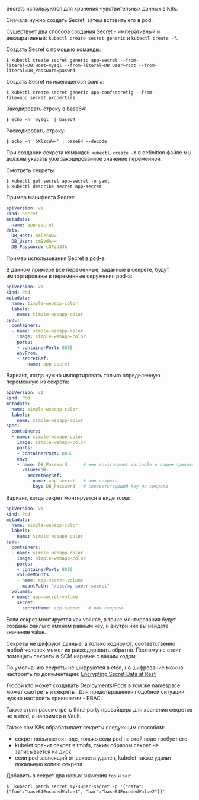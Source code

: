 Secrets используются для хранения чувствительных данных в K8s.

Сначала нужно создать Secret, затем вставить его в pod.

Существует два способа создания Secret - императивный и декларативный: `kubectl create secret generic` и `kubectl create -f`.

Создать Secret с помощью команды:

```shell
$ kubectl create secret generic app-secret --from-literal=DB_Host=mysql --from-literal=DB_User=root --from-literal=DB_Password=paswrd
```

Создать Secret из имеющегося файла:

```shell
$ kubectl create secret generic app-confsecretig --from-file=app_secret.properties
```

Закодировать строку в base64:

```shell
$ echo -n 'mysql' | base64
```

Раскодировать строку:

```shell
$ echo -n 'bXlzcWw=' | base64 --decode
```

При создании секрета командой `kubectl create -f` в definition файле мы должны указать уже закодированное значение переменной.

Смотреть секреты:

```shell
$ kubectl get secret app-secret -o yaml
$ kubectl describe secret app-secret
```

Пример манифеста Secret:

```yaml
apiVersion: v1
kind: Secret
metadata:
  name: app-secret
data:
  DB_Host: bXlzcWw=
  DB_User: cm9vdA==
  DB_Password: cGFzd3Jk
```

Пример использования Secret в pod-е.

В данном примере все переменные, заданные в секрете, будут импортированы в переменные окружения pod-а:

```yaml
apiVersion: v1
kind: Pod
metadata:
  name: simple-webapp-color
  labels:
    name: simple-webapp-color
spec:
  containers:
  - name: simple-webapp-color
    image: simple-webapp-color
    ports:
    - containerPort: 8080
    envFrom:
    - secretRef:
        name: app-secret
```

Вариант, когда нужно импортировать только определенную переменную из секрета:

```yaml
apiVersion: v1
kind: Pod
metadata:
  name: simple-webapp-color
  labels:
    name: simple-webapp-color
spec:
  containers:
  - name: simple-webapp-color
    image: simple-webapp-color
    ports:
    - containerPort: 8080
    env:
    - name: DB_Password      # имя environment variable в нашем приложении
      valueFrom:
        secretKeyRef:
          name: app-secret   # имя секрета
          key: DB_Password   # соответствующий key из секрета
```

Вариант, когда секрет монтируется в виде тома:

```yaml
apiVersion: v1
kind: Pod
metadata:
  name: simple-webapp-color
  labels:
    name: simple-webapp-color
spec:
  containers:
  - name: simple-webapp-color
    image: simple-webapp-color
    ports:
    - containerPort: 8080
    volumeMounts:
    - name: app-secret-volume
      mountPath: "/etc/my-super-secret"
  volumes:
  - name: app-secret-volume
    secret:
      secretName: app-secret   # имя секрета
```

Если секрет монтируется как volume, в точке монтирования будут созданы файлы с именем равным key, и внутри них вы найдете значение value.

Секреты не шифруют данные, а только кодируют, соответственно любой человек может их раскодировать обратно. Поэтому не стоит помещать секреты в SCM наравне с вашим кодом.

По умолчанию секреты не шифруются в etcd, но шифрование можно настроить по документации: [Encrypting Secret Data at Rest](https://kubernetes.io/docs/tasks/administer-cluster/encrypt-data/)

Любой кто может создавать Deployments/Pods в том же namespace может смотреть и секреты. Для предотвращения подобной ситуации нужно настроить привилегии - RBAC.

Также стоит рассмотреть third-party провайдера для хранения секретов не в etcd, а например в Vault.

Также сам K8s обрабатывает секреты следующим способом:
- секрет посылается ноде, только если pod на этой ноде требует его
- kubelet хранит секрет в tmpfs, таким образом секрет не записывается на диск
- если pod зависящий от секрета удален, kubelet также удалит локальную копию секрета

Добавить в секрет два новых значения `foo` и `bar`:

```shell
$  kubectl patch secret my-super-secret -p '{"data":{"foo":"base64EncodedValue1", "bar":"base64EncodedValue2"}}'
```